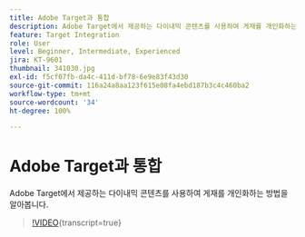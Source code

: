 ```yaml
---
title: Adobe Target과 통합
description: Adobe Target에서 제공하는 다이내믹 콘텐츠를 사용하여 게재를 개인화하는 방법을 알아봅니다.
feature: Target Integration
role: User
level: Beginner, Intermediate, Experienced
jira: KT-9601
thumbnail: 341030.jpg
exl-id: f5cf07fb-da4c-411d-bf78-6e9e83f43d30
source-git-commit: 116a24a8aa123f615e08fa4ebd187b3c4c460ba2
workflow-type: tm+mt
source-wordcount: '34'
ht-degree: 100%

---
```


# Adobe Target과 통합

Adobe Target에서 제공하는 다이내믹 콘텐츠를 사용하여 게재를 개인화하는 방법을 알아봅니다.

>[!VIDEO](https://video.tv.adobe.com/v/341030?quality=12&learn=on){transcript=true}
